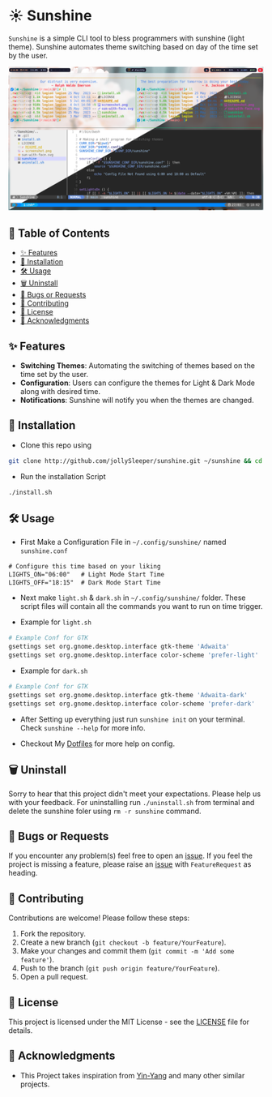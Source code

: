 # ☀️ Sunshine

`Sunshine` is a simple CLI tool to bless programmers with sunshine (light theme).
Sunshine automates theme switching based on day of the time set by the user.

![Sunshine](./screenshot.png)

## 📖 Table of Contents

- [✨ Features](#features)
- [🚀 Installation](#installation)
- [🛠️ Usage](#usage)
- [🗑️ Uninstall](#uninstall)
- [🐛 Bugs or Requests](#bugs-or-requests)
- [🤝 Contributing](#contributing)
- [📄 License](#license)
- [🙏 Acknowledgments](#acknowledgments)

## ✨ Features

- **Switching Themes**: Automating the switching of themes based on the time set by the user.
- **Configuration**: Users can configure the themes for Light & Dark Mode along with desired time.
- **Notifications**: Sunshine will notify you when the themes are changed.

## 🚀 Installation

- Clone this repo using
```bash
git clone http://github.com/jollySleeper/sunshine.git ~/sunshine && cd ~/sunshine
```

- Run the installation Script
```bash
./install.sh
```

## 🛠️ Usage

- First Make a Configuration File in `~/.config/sunshine/` named `sunshine.conf`
```
# Configure this time based on your liking
LIGHTS_ON="06:00"   # Light Mode Start Time
LIGHTS_OFF="18:15"  # Dark Mode Start Time
```

- Next make `light.sh` & `dark.sh` in `~/.config/sunshine/` folder. 
These script files will contain all the commands you want to run on time trigger.

- Example for `light.sh`
```bash
# Example Conf for GTK
gsettings set org.gnome.desktop.interface gtk-theme 'Adwaita'
gsettings set org.gnome.desktop.interface color-scheme 'prefer-light'
```

- Example for `dark.sh`
```bash
# Example Conf for GTK
gsettings set org.gnome.desktop.interface gtk-theme 'Adwaita-dark'
gsettings set org.gnome.desktop.interface color-scheme 'prefer-dark'
```

- After Setting up everything just run `sunshine init` on your terminal. Check `sunshine --help` for more info.

- Checkout My [Dotfiles](https://github.com/jollySleeper/Dotfiles/tree/main/sunshine/.config/sunshine) for more help on config.

## 🗑️ Uninstall

Sorry to hear that this project didn't meet your expectations. Please help us with your feedback.
For uninstalling run `./uninstall.sh` from terminal and delete the sunshine foler using `rm -r sunshine` command.

## 🐛 Bugs or Requests

If you encounter any problem(s) feel free to open an [issue](https://github.com/jollySleeper/sunshine/issues/new).
If you feel the project is missing a feature, please raise an [issue](https://github.com/jollySleeper/sunshine/issues/new) with `FeatureRequest` as heading.

## 🤝 Contributing

Contributions are welcome! Please follow these steps:

1. Fork the repository.
2. Create a new branch (`git checkout -b feature/YourFeature`).
3. Make your changes and commit them (`git commit -m 'Add some feature'`).
4. Push to the branch (`git push origin feature/YourFeature`).
5. Open a pull request.

## 📄 License

This project is licensed under the MIT License - see the [LICENSE](https://github.com/jollySleeper/sunshine/blob/main/LICENSE) file for details.

## 🙏 Acknowledgments

- This Project takes inspiration from [Yin-Yang](https://github.com/oskarsh/Yin-Yang) and many other similar projects.
